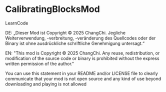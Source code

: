 # CalibratingBlocksMod
LearnCode

DE:
„Dieser Mod ist Copyright © 2025 ChangChi. Jegliche Weiterverwendung, -verbreitung, -veränderung des Quellcodes oder der Binary ist ohne ausdrückliche schriftliche Genehmigung untersagt.“

EN:
"This mod is Copyright © 2025 ChangChi. Any reuse, redistribution, or modification of the source code or binary is prohibited without the express written permission of the author."

You can use this statement in your README and/or LICENSE file to clearly communicate that your mod is not open source and any kind of use beyond downloading and playing is not allowed
